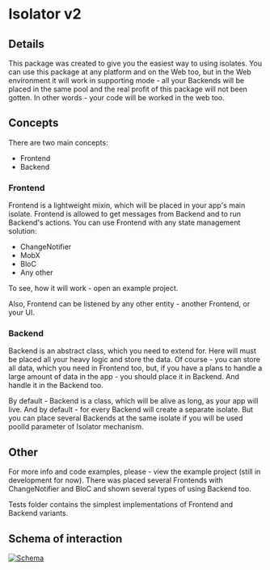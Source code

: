 # Isolator v2

## Details

This package was created to give you the easiest way to using isolates. You can use this package at any platform and on the Web too, but in the Web environment it will work in supporting mode - all your Backends will be placed in the same pool and the real profit of this package will not been gotten. In other words - your code will be worked in the web too.

## Concepts

There are two main concepts:

- Frontend
- Backend

### Frontend

Frontend is a lightweight mixin, which will be placed in your app's main isolate. Frontend is allowed to get messages from Backend and to run Backend's actions. You can use Frontend with any state management solution:

- ChangeNotifier
- MobX
- BloC
- Any other

To see, how it will work - open an example project.

Also, Frontend can be listened by any other entity - another Frontend, or your UI.

### Backend

Backend is an abstract class, which you need to extend for. Here will must be placed all your heavy logic and store the data. Of course - you can store all data, which you need in Frontend too, but, if you have a plans to handle a large amount of data in the app - you should place it in Backend. And handle it in the Backend too.

By default - Backend is a class, which will be alive as long, as your app will live. And by default - for every Backend will create a separate isolate. But you can place several Backends at the same isolate if you will be used poolId parameter of Isolator mechanism.

## Other

For more info and code examples, please - view the example project (still in development for now). There was placed several Frontends with ChangeNotifier and BloC and shown several types of using Backend too.

Tests folder contains the simplest implementations of Frontend and Backend variants.

## Schema of interaction

[![Schema](https://raw.githubusercontent.com/alphamikle/isolator/master/schema_v2.png)](https://raw.githubusercontent.com/alphamikle/isolator/master/schema_v2.png)

